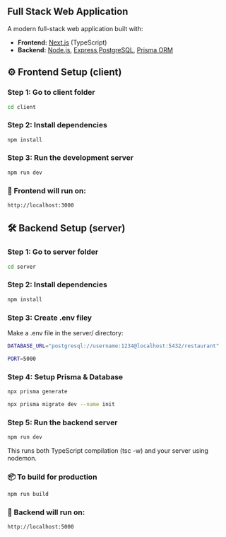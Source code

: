 
## Full Stack Web Application
A modern full-stack web application built with:
 - **Frontend:** [Next.js](https://nextjs.org/) (TypeScript)
 - **Backend:** [Node.js](https://nodejs.org/), [Express](https://expressjs.com/),[PostgreSQL](https://www.postgresql.org/), [Prisma ORM](https://www.prisma.io/)
 
 ## ⚙️ Frontend Setup (client)
 ### Step 1: Go to client folder
 ```bash
 cd client
 ```
### Step 2: Install dependencies
```bash
npm install
```
### Step 3: Run the development server
```bash
npm run dev
```
### 🔗 Frontend will run on:
```bash
http://localhost:3000
```

## 🛠️ Backend Setup (server)
### Step 1: Go to server folder
```bash
cd server
```
### Step 2: Install dependencies
```bash
npm install
```
### Step 3: Create .env filey
Make a .env file in the server/ directory:
```bash
DATABASE_URL="postgresql://username:1234@localhost:5432/restaurant"
```
```bash
PORT=5000
```
### Step 4: Setup Prisma & Database
```bash
npx prisma generate
```
```bash
npx prisma migrate dev --name init
```
### Step 5: Run the backend server
```bash
npm run dev
```
This runs both TypeScript compilation (tsc -w) and your server using nodemon.

### 📦 To build for production
```bash
npm run build
```
### 🔗 Backend will run on:
```bash
http://localhost:5000
```






